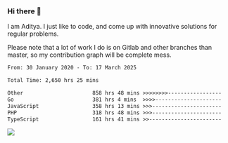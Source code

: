 ### Hi there 👋

I am Aditya. I just like to code, and come up with innovative solutions for regular problems.

Please note that a lot of work I do is on Gitlab and other branches than master, so my contribution graph will be complete mess.

<!--START_SECTION:waka-->

```txt
From: 30 January 2020 - To: 17 March 2025

Total Time: 2,650 hrs 25 mins

Other                      858 hrs 48 mins >>>>>>>>-----------------   32.40 %
Go                         381 hrs 4 mins  >>>>---------------------   14.38 %
JavaScript                 358 hrs 13 mins >>>----------------------   13.52 %
PHP                        318 hrs 48 mins >>>----------------------   12.03 %
TypeScript                 161 hrs 41 mins >>-----------------------   06.10 %
```

<!--END_SECTION:waka-->

![](https://komarev.com/ghpvc/?username=BrainBuzzer)
